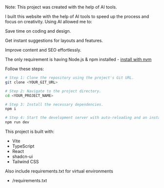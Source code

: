 Note: This project was created with the help of AI tools.

I built this website with the help of AI tools to speed up the process and focus on creativity. Using AI allowed me to:

Save time on coding and design.

Get instant suggestions for layouts and features.

Improve content and SEO effortlessly.


The only requirement is having Node.js & npm installed - [install with nvm](https://github.com/nvm-sh/nvm#installing-and-updating)

Follow these steps:

```sh
# Step 1: Clone the repository using the project's Git URL.
git clone <YOUR_GIT_URL>

# Step 2: Navigate to the project directory.
cd <YOUR_PROJECT_NAME>

# Step 3: Install the necessary dependencies.
npm i

# Step 4: Start the development server with auto-reloading and an instant preview.
npm run dev
```

This project is built with:

- Vite
- TypeScript
- React
- shadcn-ui
- Tailwind CSS

Also include requirements.txt for virtual environments

- /requirements.txt